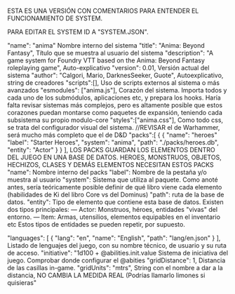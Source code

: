 ESTA ES UNA VERSIÓN CON COMENTARIOS PARA ENTENDER EL FUNCIONAMIENTO DE SYSTEM.

PARA EDITAR EL SYSTEM ID A "SYSTEM.JSON".

"name": "anima"
	Nombre interno del sistema
"title": "Anima: Beyond Fantasy",
	Título que se muestra al usuario del sistema
"description": "A game system for Foundry VTT based on the Anima: Beyond Fantasy roleplaying game",
	Auto-explicativo
"version": 0.01,
	Versión actual del sistema
"author": "Calgori, Mario, DarknesSeeker, Guote",
	Autoexplicativo, string de creadores
"scripts":[],
	Uso de scripts externos al sistema o más avanzados
"esmodules": ["anima.js"],
	Corazón del sistema.
	Importa todos y cada uno de los submódulos, aplicaciones etc, y prepara los hooks.
	Haría falta revisar sistemas más complejos, pero es altamente posible que estos corazones
	puedan montarse como paquetes de expansión, teniendo cada subsistema su propio modulo-core
"styles":["anima.css"],
	Como todo css, se trata del configurador visual del sistema.
	//REVISAR el de Warhammer, será mucho más completo que el de D&D
"packs":[
 {
	{
	"name": "heroes"
	"label": "Starter Heroes",
	"system": "anima",
	"path": "./packs/heroes.db",
	"entity": "Actor"
	}
 }
 ],
	LOS PACKS GUARDAN LOS ELEMENTOS DENTRO DEL JUEGO EN UNA BASE DE DATOS.
	HEROES, MONSTRUOS, OBJETOS, HECHIZOS, CLASES Y DEMÁS ELEMENTOS NECESITAN ESTOS PACKS
		"name": Nombre interno del packs
		"label": Nombre de la pestaña y/o muestra al usuario
		"system": Sistema que utiliza al paquete. Como anoté antes, sería teóricamente posible definir 
		de qué libro viene cada elemento (habilidades de Ki del libro Core vs del Dominus)
		"path": ruta de la base de datos.
		"entity": Tipo de elemento que contiene esta base de datos. Existen dos tipos principales:
			— Actor: Monstruos, héroes, entidades "vivas" del entorno.
			— Item: Armas, utensilios, elementos equipables en el inventario etc
		Estos tipos de entidades se pueden repetir, por supuesto.
 
 
"languages": [
    {
      "lang": "en",
      "name": "English",
      "path": "lang/en.json"
    }
  ],
	Listado de lenguajes del juego, con su nombre técnico, de usuario y su ruta de acceso.
"initiative": "1d100 + @abilities.init.value
	Sistema de iniciativa del juego. Comprobar donde configurar el @abities
"gridDistance": 1,
	Distancia de las casillas in-game.
"gridUnits": "mtrs",
	String con el nombre a dar a la distancia, NO CAMBIA LA MEDIDA REAL (Podrías llamarlo limones si quisieras"